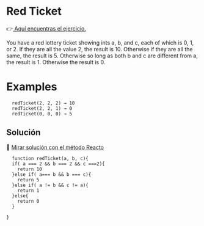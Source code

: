 # Red Ticket

👉[ Aquí encuentras el ejercicio.](https://the-winter.github.io/codingjs/exercise.html?name=redTicket&title=Logic-1)

You have a red lottery ticket showing ints a, b, and c, each of which is 0, 1, or 2. If they are all the value 2, the result is 10. Otherwise if they are all the same, the result is 5. Otherwise so long as both b and c are different from a, the result is 1. Otherwise the result is 0.

# Examples

```
  redTicket(2, 2, 2) → 10
  redTicket(2, 2, 1) → 0
  redTicket(0, 0, 0) → 5

```

## Solución

🔗 [ Mirar solución con el método Reacto ](../js/23-redTicket.js)

```
  function redTicket(a, b, c){
  if( a === 2 && b === 2 && c ===2){
    return 10
  }else if( a=== b && b === c){
    return 5
  }else if( a != b && c != a){
    return 1
  }else{
    return 0
  }

}

```
